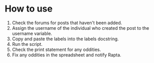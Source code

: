 # How to use

1. Check the forums for posts that haven't been added.
2. Assign the username of the individual who created the post to the username variable.
3. Copy and paste the labels into the labels docstring.
4. Run the script.
5. Check the print statement for any oddities.
6. Fix any oddities in the spreadsheet and notify Rapta.